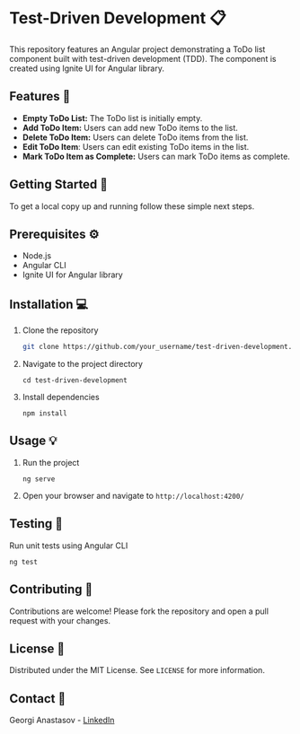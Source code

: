 # Test-Driven Development :clipboard:

This repository features an Angular project demonstrating a ToDo list component built with test-driven development (TDD). The component is created using Ignite UI for Angular library.

## Features :star2:

- **Empty ToDo List:** The ToDo list is initially empty.
- **Add ToDo Item:** Users can add new ToDo items to the list.
- **Delete ToDo Item:** Users can delete ToDo items from the list.
- **Edit ToDo Item**: Users can edit existing ToDo items in the list.
- **Mark ToDo Item as Complete:** Users can mark ToDo items as complete.

## Getting Started :rocket:

To get a local copy up and running follow these simple next steps.

## Prerequisites :gear:

- Node.js
- Angular CLI
- Ignite UI for Angular library

## Installation :computer:

1. Clone the repository
   ```sh
   git clone https://github.com/your_username/test-driven-development.git
   ```

2. Navigate to the project directory
   ```
   cd test-driven-development
   ```

3. Install dependencies
   ```
   npm install
   ```

## Usage :bulb:

1. Run the project
   ```
   ng serve
   ```

2. Open your browser and navigate to 
   `http://localhost:4200/`

## Testing :microscope:

Run unit tests using Angular CLI
   ```
   ng test
   ```

## Contributing :raised_hands:

Contributions are welcome! Please fork the repository and open a pull request with your changes.

## License :page_facing_up:

Distributed under the MIT License. See `LICENSE` for more information.

## Contact :briefcase:

Georgi Anastasov - [LinkedIn](https://www.linkedin.com/in/georgianastasov/)
